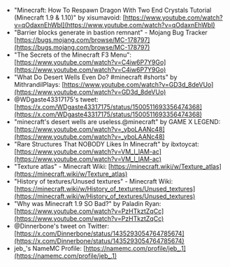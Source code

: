 * "Minecraft: How To Respawn Dragon With Two End Crystals Tutorial (Minecraft 1.9 & 1.10)" by xisumavoid: [https://www.youtube.com/watch?v=qOdaxnEhWbI](https://www.youtube.com/watch?v=qOdaxnEhWbI)
* "Barrier blocks generate in bastion remnant" - Mojang Bug Tracker [https://bugs.mojang.com/browse/MC-178797](https://bugs.mojang.com/browse/MC-178797)
* "The Secrets of the Minecraft F3 Menu": [https://www.youtube.com/watch?v=C4iw6P7Y9Go](https://www.youtube.com/watch?v=C4iw6P7Y9Go)
* "What Do Desert Wells Even Do? #minecraft #shorts" by MithrandilPlays: [https://www.youtube.com/watch?v=GD3d_8deVUo](https://www.youtube.com/watch?v=GD3d_8deVUo)
* @WDgaste43317175's tweet: [https://x.com/WDgaste43317175/status/1500511693356474368](https://x.com/WDgaste43317175/status/1500511693356474368)
* "minecraft's desert wells are useless.@minecraft" by GAME X LEGEND: [https://www.youtube.com/watch?v=_yboLAANc48](https://www.youtube.com/watch?v=_yboLAANc48)
* "Rare Structures That NOBODY Likes In Minecraft" by ibxtoycat: [https://www.youtube.com/watch?v=VM_l_lAM-ac](https://www.youtube.com/watch?v=VM_l_lAM-ac)
* "Texture atlas" - Minecraft Wiki: [https://minecraft.wiki/w/Texture_atlas](https://minecraft.wiki/w/Texture_atlas)
* "History of textures/Unused textures" - Minecraft Wiki: [https://minecraft.wiki/w/History_of_textures/Unused_textures](https://minecraft.wiki/w/History_of_textures/Unused_textures)
* "Why was Minecraft 1.9 SO Bad?" by Paladin Ryan: [https://www.youtube.com/watch?v=PzHTkztZqCc](https://www.youtube.com/watch?v=PzHTkztZqCc)
* @Dinnerbone's tweet on Twitter: [https://x.com/Dinnerbone/status/1435293054764785674](https://x.com/Dinnerbone/status/1435293054764785674)
* jeb_'s NameMC Profile: [https://namemc.com/profile/jeb_.1](https://namemc.com/profile/jeb_.1)
